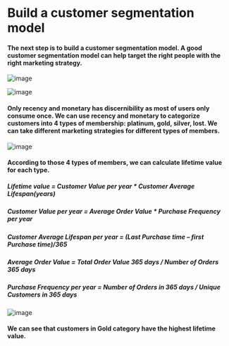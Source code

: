 # Build a customer segmentation model

#### The next step is to build a customer segmentation model. A good customer segmentation model can help target the right people with the right marketing strategy.

![image](https://user-images.githubusercontent.com/70103049/112316639-67259f00-8cff-11eb-9b99-f595604a0221.png)

![image](https://user-images.githubusercontent.com/70103049/112316656-6ab92600-8cff-11eb-9e97-891277a97352.png)

#### Only recency and monetary has discernibility as most of users only consume once. We can use recency and monetary to categorize customers into 4 types of membership: platinum, gold, silver, lost. We can take different marketing strategies for different types of members.

![image](https://user-images.githubusercontent.com/70103049/112316756-8290aa00-8cff-11eb-8a77-ef8ac1943ecc.png)


#### According to those 4 types of members, we can calculate lifetime value for each type.

##### Lifetime value =  Customer Value per year * Customer Average Lifespan(years)
##### Customer Value per year = Average Order Value * Purchase Frequency per year
##### Customer Average Lifespan per year = (Last Purchase time – first Purchase time)/365
##### Average Order Value = Total Order Value 365 days / Number of Orders 365 days 
##### Purchase Frequency per year = Number of Orders in 365 days / Unique Customers in 365 days 


![image](https://user-images.githubusercontent.com/70103049/112317231-f16e0300-8cff-11eb-8850-7ddd7a78736f.png)

#### We can see that customers in Gold category have the highest lifetime value.



